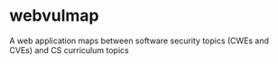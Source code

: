 # webvulmap
A web application maps between software security topics (CWEs and CVEs) and CS curriculum topics
